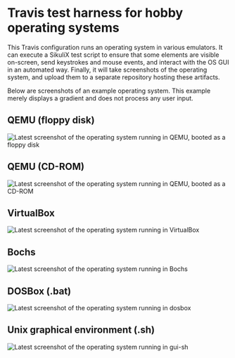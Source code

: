 # Travis test harness for hobby operating systems

This Travis configuration runs an operating system in various emulators. It can execute a SikuliX test script to ensure that some elements are visible on-screen, send keystrokes and mouse events, and interact with the OS GUI in an automated way. Finally, it will take screenshots of the operating system, and upload them to a separate repository hosting these artifacts.

Below are screenshots of an example operating system. This example merely displays a gradient and does not process any user input.

## QEMU (floppy disk)

![Latest screenshot of the operating system running in QEMU, booted as a floppy disk](https://raw.githubusercontent.com/jsmaniac/travis-os-deploy-artifacts/screenshots-master-qemu-system-i386-floppy/qemu-system-i386-floppy.png)

## QEMU (CD-ROM)

![Latest screenshot of the operating system running in QEMU, booted as a CD-ROM](https://raw.githubusercontent.com/jsmaniac/travis-os-deploy-artifacts/screenshots-master-qemu-system-i386-cdrom/qemu-system-i386-cdrom.png)

## VirtualBox

![Latest screenshot of the operating system running in VirtualBox](https://raw.githubusercontent.com/jsmaniac/travis-os-deploy-artifacts/screenshots-master-virtualbox/virtualbox.png)

## Bochs

![Latest screenshot of the operating system running in Bochs](https://raw.githubusercontent.com/jsmaniac/travis-os-deploy-artifacts/screenshots-master-bochs/bochs.png)

## DOSBox (.bat)

![Latest screenshot of the operating system running in dosbox](https://raw.githubusercontent.com/jsmaniac/travis-os-deploy-artifacts/screenshots-master-dosbox/dosbox.png)

## Unix graphical environment (.sh)

![Latest screenshot of the operating system running in gui-sh](https://raw.githubusercontent.com/jsmaniac/travis-os-deploy-artifacts/screenshots-master-gui-sh/gui-sh.png)
